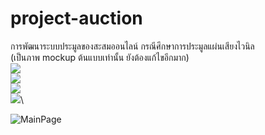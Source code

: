 # project-auction
การพัฒนาระบบประมูลของสะสมออนไลน์ กรณีศึกษาการประมูลแผ่นเสียงไวนิล\
(เป็นภาพ mockup ต้นแบบเท่านั้น ยังต้องแก้ไขอีกมาก)\
![](https://geps.dev/progress/10)\
![](https://geps.dev/progress/20)\
![](https://geps.dev/progress/30)\
![](https://geps.dev/progress/40)\

![MainPage](https://github.com/not6248/project-auction/assets/96365700/dd621c09-a92e-4af8-a062-002db9682edf)
